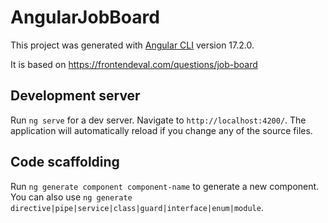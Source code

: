 # AngularJobBoard

This project was generated with [Angular CLI](https://github.com/angular/angular-cli) version 17.2.0.

It is based on https://frontendeval.com/questions/job-board

## Development server

Run `ng serve` for a dev server. Navigate to `http://localhost:4200/`. The application will automatically reload if you change any of the source files.

## Code scaffolding

Run `ng generate component component-name` to generate a new component. You can also use `ng generate directive|pipe|service|class|guard|interface|enum|module`.
